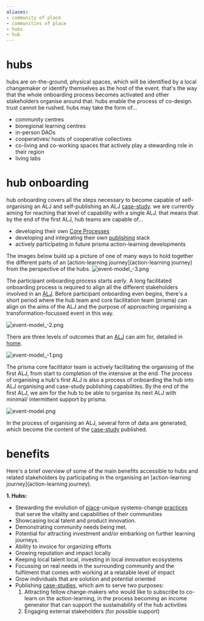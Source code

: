 ```yaml
---
aliases:
- community of place
- communities of place
- hubs
- hub
---
```


# hubs
hubs are on-the-ground, physical spaces, which will be identified by a local changemaker or identify themselves as the host of the event. that's the way that the whole onboarding process becomes activated and other stakeholders organise around that. hubs enable the process of co-design. trust cannot be rushed. hubs may take the form of...

- community centres
- bioregional learning centres
- in-person DAOs
- cooperatives/ hosts of cooperative collectives
- co-living and co-working spaces that actively play a stewarding role in their region
- living labs
# hub onboarding
hub onboarding covers all the steps necessary to become capable of self-organising an ALJ and self-publishing an ALJ [case-study](/patterns/case-study.md). we are currently aiming for reaching that level of capability with a single ALJ. that means that by the end of the first ALJ, hub teams are capable of... 

- developing their own [Core Processes](/processes)
- developing and integrating their own [publishing](/processes/process-infrastructuring/publishing.md) stack 
- actively participating in future prisma action-learning developments

The images below build up a picture of one of many ways to hold together the different parts of an [action-learning journey](action-learning journey) from the perspective of the hubs. 
![event-model_-3.png](/event-model_-3.png)

The participant onboarding process starts *early*. A long facilitated onboarding process is required to align all the different stakeholders involved in an [ALJ](ALJ). Before participant onboarding even begins, there's a short period where the hub team and core facilitation team (prisma) can align on the aims of the ALJ and the purpose of approaching organising a transformation-focussed event in this way. 

![event-model_-2.png](/event-model_-2.png)

There are three levels of outcomes that an [ALJ](ALJ) can aim for, detailed in [home](home). 

![event-model_-1.png](/event-model_-1.png)

The prisma core facilitator team is actively facilitating the organising of the first ALJ, from start to completion of the intensive at the end. The process of organising a hub's first ALJ is also a process of onboarding the hub into ALJ organising and case-study publishing capabilities. By the end of the first ALJ, we aim for the hub to be able to organise its next ALJ with minimal/ intermittent support by prisma. 

![event-model.png](/event-model.png)

In the process of organising an ALJ, several form of data are generated, which become the content of the [case-study](/patterns/case-study.md) published. 
# benefits
Here's a brief overview of some of the main benefits accessible to hubs and related stakeholders by participating in the organising an [action-learning journey](action-learning journey).

**1. Hubs:**

- Stewarding the evolution of [place](/glossary/Place.md)-unique systems-change [practices](practices) that serve the vitality and capabilities of their communities
- Showcasing local talent and product innovation.
- Demonstrating community needs being met.
- Potential for attracting investment and/or embarking on further learning journeys.
- Ability to invoice for organizing efforts
- Growing reputation and impact locally
- Keeping local talent local, investing in local innovation ecosystems
- Focussing on real needs in the surrounding community and the fulfilment that comes with working at a relatable level of impact
- Grow individuals that are solution and potential oriented
- Publishing [case-studies](/patterns/case-study.md), which aim to serve two purposes:
	1. Attracting fellow change-makers who would like to subscribe to co-learn on the action-learning, in the process becoming an income generator that can support the sustainability of the hub activities
	2. Engaging external stakeholders (for possible support)